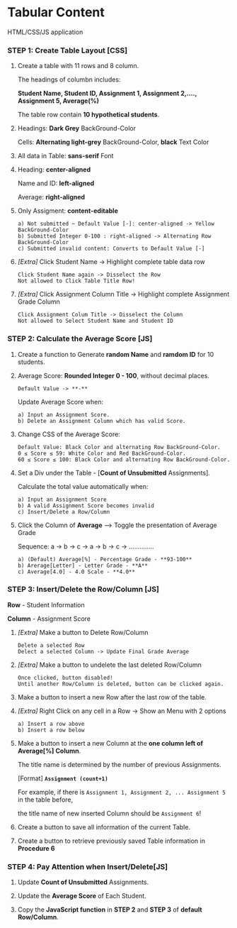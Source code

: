 # Tabular Content

HTML/CSS/JS application


### STEP 1:   Create Table Layout [CSS]
1.  Create a table with 11 rows and 8 column.

    The headings of columbn includes:  
    
    **Student Name, Student ID, Assignment 1, Assignment 2,...., Assignment 5, Average(%)**

    The table row contain **10 hypothetical students**.

2.  Headings:   **Dark Grey** BackGround-Color

    Cells:   **Alternating light-grey** BackGround-Color, **black** Text Color

3.  All data in Table:   **sans-serif** Font


4.  Heading: **center-aligned**

    Name and ID: **left-aligned**

    Average: **right-aligned**    

5.  Only Assigment:  **content-editable**

        a) Not submitted ~ Default Value [-]: center-aligned -> Yellow BackGround-Color
        b) Submitted Integer 0-100 : right-aligned -> Alternating Row BackGround-Color
        c) Submitted invalid content: Converts to Default Value [-]

6.  *[Extra]* Click Student Name -> Highlight complete table data row

        Click Student Name again -> Disselect the Row
        Not allowed to Click Table Title Row!

7.  *[Extra]* Click Assignment Column Title -> Highlight complete Assignment Grade Column

        Click Assignment Colum Title -> Disselect the Column
        Not allowed to Select Student Name and Student ID


### STEP 2:   Calculate the Average Score [JS]
1.  Create a function to Generate **random Name** and **ramdom ID** for 10 students.

2.  Average Score: **Rounded Integer 0 - 100**, without decimal places. 

        Default Value -> **-**

    Update Average Score when:

        a) Input an Assignment Score.
        b) Delete an Assignment Column which has valid Score.

3.  Change CSS of the Average Score:

        Default Value: Black Color and alternating Row BackGround-Color.
        0 ≤ Score ≤ 59: White Color and Red BackGround-Color.
        60 ≤ Score ≤ 100: Black Color and alternating Row BackGround-Color.

4.  Set a Div under the Table - [**Count of Unsubmitted** Assignments].

    Calculate the total value automatically when:

        a) Input an Assignment Score
        b) A valid Assignment Score becomes invalid
        c) Insert/Delete a Row/Column  

5.  Click the Column of **Average** —> Toggle the presentation of Average Grade

    Sequence: a -> b -> c -> a -> b -> c -> ..............

        a) (Default) Average[%] - Percentage Grade - **93-100**
        b) Arerage[Letter] - Letter Grade - **A**
        c) Average[4.0] - 4.0 Scale - **4.0**
 

### STEP 3:   Insert/Delete the Row/Column [JS]
**Row** - Student Information

**Column** - Assignment Score

1.  *[Extra]* Make a button to Delete Row/Column

        Delete a selected Row
        Delect a selected Column -> Update Final Grade Average

2.  *[Extra]* Make a button to undelete the last deleted Row/Column

        Once clicked, button disabled!
        Until another Row/Column is deleted, button can be clicked again.

3.  Make a button to insert a new Row after the last row of the table.

4.  *[Extra]* Right Click on any cell in a Row -> Show an Menu with 2 options

        a) Insert a row above
        b) Insert a row below

5.  Make a button to insert a new Column at the **one column left of Average[%] Column**.

    The title name is determined by the number of previous Assignments.

    [Format]  **`Assignment (count+1)`**

    For example, if there is `Assignment 1, Assignment 2, ... Assignment 5` in the table before,

    the title name of new inserted Column should be `Assignment 6`!

6.  Create a button to save all information of the current Table.

7.  Create a button to retrieve previously saved Table information in **Procedure 6**
    
### STEP 4:   Pay Attention when Insert/Delete[JS]
1.  Update **Count of Unsubmitted** Assignments.

2.  Update the **Average Score** of Each Student.

3.  Copy the **JavaScript function** in **STEP 2** and **STEP 3** of **default Row/Column**.    